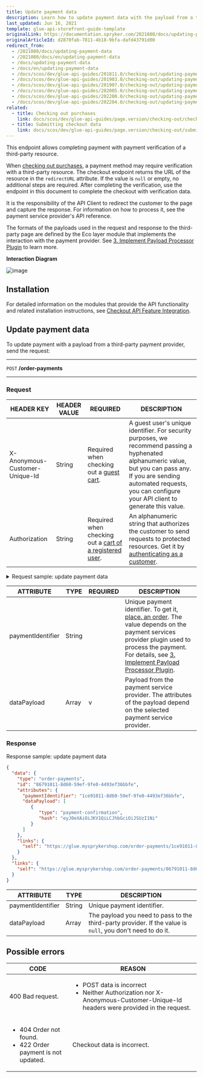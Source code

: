 ```yaml
---
title: Update payment data
description: Learn how to update payment data with the payload from a third-party payment provider via Glue API.
last_updated: Jun 16, 2021
template: glue-api-storefront-guide-template
originalLink: https://documentation.spryker.com/2021080/docs/updating-payment-data
originalArticleId: d2870fab-7811-4b18-9bfa-dafd43791d00
redirect_from:
  - /2021080/docs/updating-payment-data
  - /2021080/docs/en/updating-payment-data
  - /docs/updating-payment-data
  - /docs/en/updating-payment-data
  - /docs/scos/dev/glue-api-guides/201811.0/checking-out/updating-payment-data.html
  - /docs/scos/dev/glue-api-guides/201903.0/checking-out/updating-payment-data.html
  - /docs/scos/dev/glue-api-guides/201907.0/checking-out/updating-payment-data.html
  - /docs/scos/dev/glue-api-guides/202005.0/checking-out/updating-payment-data.html
  - /docs/scos/dev/glue-api-guides/202200.0/checking-out/updating-payment-data.html
  - /docs/scos/dev/glue-api-guides/202204.0/checking-out/updating-payment-data.html
related:
  - title: Checking out purchases
    link: docs/scos/dev/glue-api-guides/page.version/checking-out/checking-out-purchases.html
  - title: Submitting checkout data
    link: docs/scos/dev/glue-api-guides/page.version/checking-out/submitting-checkout-data.html
---
```


This endpoint allows completing payment with payment verification of a third-party resource.

When [checking out purchases](/docs/scos/dev/glue-api-guides/{{site.version}}/checking-out/checking-out-purchases.html), a payment method may require verification with a third-party resource. The checkout endpoint returns the URL of the resource in the `redirectURL` attribute. If the value is `null` or empty, no additional steps are required. After completing the verification, use the endpoint in this document to complete the checkout with verification data.

It is the responsibility of the API Client to redirect the customer to the page and capture the response. For information on how to process it, see the payment service provider's API reference.

The formats of the payloads used in the request and response to the third-party page are defined by the Eco layer module that implements the interaction with the payment provider. See [3. Implement Payload Processor Plugin](/docs/scos/dev/tutorials-and-howtos/advanced-tutorials/glue-api/tutorial-interacting-with-third-party-payment-providers-via-glue-api.html#implement-payload-processor-plugin) to learn more.


**Interaction Diagram**

![image](https://spryker.s3.eu-central-1.amazonaws.com/docs/Glue+API/Glue+API+Storefront+Guides/Checking+Out+Purchases+and+Getting+Checkout+Data/multi-step-checkout-glue-storefront.png)



## Installation

For detailed information on the modules that provide the API functionality and related installation instructions, see [Checkout API Feature Integration](/docs/scos/dev/feature-integration-guides/{{site.version}}/glue-api/glue-api-checkout-feature-integration.html).

## Update payment data

To update payment with a payload from a third-party payment provider, send the request:

***
`POST` **/order-payments**
***



### Request

| HEADER KEY | HEADER VALUE | REQUIRED | DESCRIPTION |
| --- | --- | --- | --- |
| X-Anonymous-Customer-Unique-Id | String | Required when checking out a [guest cart](/docs/pbc/all/cart-and-checkout/manage-using-glue-api/managing-guest-carts/managing-guest-carts.html). | A guest user's unique identifier. For security purposes, we recommend passing a hyphenated alphanumeric value, but you can pass any. If you are sending automated requests, you can configure your API client to generate this value. |
| Authorization | String | Required when checking out a [cart of a registered user](/docs/pbc/all/cart-and-checkout/manage-using-glue-api/managing-carts-of-registered-users/managing-carts-of-registered-users.html). | An alphanumeric string that authorizes the customer to send requests to protected resources. Get it by [authenticating as a customer](/docs/scos/dev/glue-api-guides/{{page.version}}/managing-customers/authenticating-as-a-customer.html).  |

<details>
<summary markdown='span'>Request sample: update payment data</summary>

`POST https://glue.mysprykershop.com/order-payments`

```json
{
  "data": {
    "type": "order-payments",
    "attributes": {
      "paymentIdentifier": "1ce91011-8d60-59ef-9fe0-4493ef36bbfe",
      "dataPayload": [
         {
            "type": "payment-confirmation",
            "hash": "eyJ0eXAiOiJKV1QiLCJhbGciOiJSUzI1Ni"
         }
      ]
    }
  }
}
```
</details>




| ATTRIBUTE | TYPE | REQUIRED | DESCRIPTION |
| --- | --- | --- | --- |
| paymentIdentifier | String |  | Unique payment identifier. To get it, [place. an order](/docs/pbc/all/cart-and-checkout/manage-using-glue-api/check-out/check-out-purchases.html#place-an-order). The value depends on the payment services provider plugin used to process the payment. For details, see [3. Implement Payload Processor Plugin](/docs/scos/dev/tutorials-and-howtos/advanced-tutorials/glue-api/tutorial-interacting-with-third-party-payment-providers-via-glue-api.html#implement-payload-processor-plugin). |
| dataPayload | Array | v | Payload from the payment service provider. The attributes of the payload depend on the selected payment service provider. |



### Response

Response sample: update payment data

```json
{
  "data": {
    "type": "order-payments",
    "id": "86791011-8d60-59ef-9fe0-4493ef36bbfe",
    "attributes": {
      "paymentIdentifier": "1ce91011-8d60-59ef-9fe0-4493ef36bbfe",
      "dataPayload": [
         {
            "type": "payment-confirmation",
            "hash": "eyJ0eXAiOiJKV1QiLCJhbGciOiJSUzI1Ni"
         }
      ]
    },
    "links": {
      "self": "https://glue.mysprykershop.com/order-payments/1ce91011-8d60-59ef-9fe0-4493ef36bbfe"
    }
  },
  "links": {
    "self": "https://glue.mysprykershop.com/order-payments/86791011-8d60-59ef-9fe0-4493ef36bbfe"
  }
}
```


| ATTRIBUTE | TYPE |	DESCRIPTION |
|---|---|---|
| paymentIdentifier |	String | Unique payment identifier.|
| dataPayload | Array |	The payload you need to pass to the third-party provider. If the value is `null`, you don't need to do it. |


## Possible errors

| CODE | REASON |
| --- | --- |
| 400	Bad request.  | <ul><li>POST data is incorrect</li><li>Neither Authorization nor X-Anonymous-Customer-Unique-Id headers were provided in the request.</li></ul> |
|<ul><li>404	Order not found.</li><li>422	Order payment is not updated.</li></ul>|  Checkout data is incorrect. |
